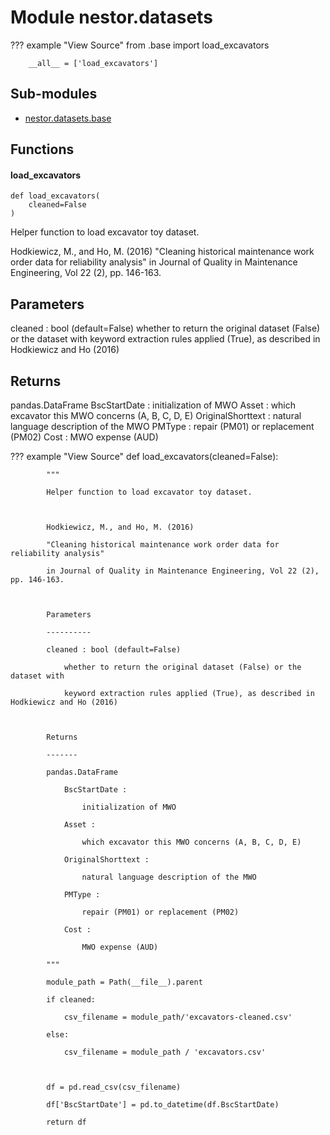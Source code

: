 Module nestor.datasets
======================

??? example "View Source"
        from .base import load_excavators

        

        __all__ = ['load_excavators']

Sub-modules
-----------
* [nestor.datasets.base](base/)

Functions
---------

    
#### load_excavators

```python3
def load_excavators(
    cleaned=False
)
```
Helper function to load excavator toy dataset.

Hodkiewicz, M., and Ho, M. (2016)
"Cleaning historical maintenance work order data for reliability analysis"
in Journal of Quality in Maintenance Engineering, Vol 22 (2), pp. 146-163.

Parameters
----------
cleaned : bool (default=False)
    whether to return the original dataset (False) or the dataset with
    keyword extraction rules applied (True), as described in Hodkiewicz and Ho (2016)

Returns
-------
pandas.DataFrame
    BscStartDate :
        initialization of MWO
    Asset :
        which excavator this MWO concerns (A, B, C, D, E)
    OriginalShorttext :
        natural language description of the MWO
    PMType :
        repair (PM01) or replacement (PM02)
    Cost :
        MWO expense (AUD)

??? example "View Source"
        def load_excavators(cleaned=False):

            """

            Helper function to load excavator toy dataset.

        

            Hodkiewicz, M., and Ho, M. (2016)

            "Cleaning historical maintenance work order data for reliability analysis"

            in Journal of Quality in Maintenance Engineering, Vol 22 (2), pp. 146-163.

        

            Parameters

            ----------

            cleaned : bool (default=False)

                whether to return the original dataset (False) or the dataset with

                keyword extraction rules applied (True), as described in Hodkiewicz and Ho (2016)

        

            Returns

            -------

            pandas.DataFrame

                BscStartDate :

                    initialization of MWO

                Asset :

                    which excavator this MWO concerns (A, B, C, D, E)

                OriginalShorttext :

                    natural language description of the MWO

                PMType :

                    repair (PM01) or replacement (PM02)

                Cost :

                    MWO expense (AUD)

            """

            module_path = Path(__file__).parent

            if cleaned:

                csv_filename = module_path/'excavators-cleaned.csv'

            else:

                csv_filename = module_path / 'excavators.csv'

        

            df = pd.read_csv(csv_filename)

            df['BscStartDate'] = pd.to_datetime(df.BscStartDate)

            return df